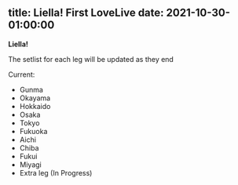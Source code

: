 title: Liella! First LoveLive
date: 2021-10-30-01:00:00
---

**Liella!**

The setlist for each leg will be updated as they end

Current:

* Gunma
* Okayama
* Hokkaido
* Osaka
* Tokyo
* Fukuoka
* Aichi
* Chiba 
* Fukui 
* Miyagi 
* Extra leg (In Progress)
